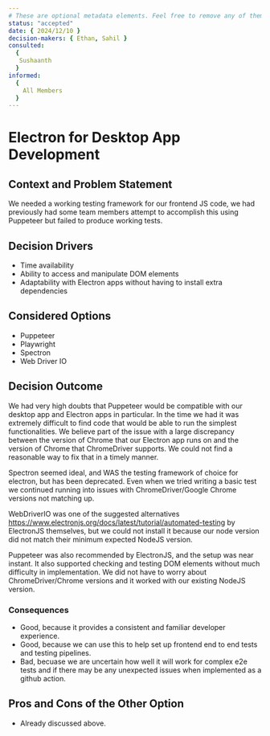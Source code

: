 ```yaml
---
# These are optional metadata elements. Feel free to remove any of them.
status: "accepted"
date: { 2024/12/10 }
decision-makers: { Ethan, Sahil }
consulted:
  {
   Sushaanth
  }
informed:
  {
    All Members
  }
---
```


# Electron for Desktop App Development

## Context and Problem Statement

We needed a working testing framework for our frontend JS code, we had previously had some team members attempt to accomplish this using Puppeteer but failed to produce working tests.

## Decision Drivers

- Time availability
- Ability to access and manipulate DOM elements
- Adaptability with Electron apps without having to install extra dependencies

## Considered Options

- Puppeteer
- Playwright
- Spectron
- Web Driver IO

## Decision Outcome

We had very high doubts that Puppeteer would be compatible with our desktop app and Electron apps in particular. In the time we had it was extremely difficult to find code that would be able to run the simplest functionalities. We believe part of the issue with a large discrepancy between the version of Chrome that our Electron app runs on and the version of Chrome that ChromeDriver supports. We could not find a reasonable way to fix that in a timely manner.

Spectron seemed ideal, and WAS the testing framework of choice for electron, but has been deprecated. Even when we tried writing a basic test we continued running into issues with ChromeDriver/Google Chrome versions not matching up.

WebDriverIO was one of the suggested alternatives https://www.electronjs.org/docs/latest/tutorial/automated-testing by ElectronJS themselves, but we could not install it because our node version did not match their minimum expected NodeJS version.

Puppeteer was also recommended by ElectronJS, and the setup was near instant. It also supported checking and testing DOM elements without much difficulty in implementation. We did not have to worry about ChromeDriver/Chrome versions and it worked with our existing NodeJS version.

### Consequences

- Good, because it provides a consistent and familiar developer experience.
- Good, because we can use this to help set up frontend end to end tests and testing pipelines.
- Bad, becuase we are uncertain how well it will work for complex e2e tests and if there may be any unexpected issues when implemented as a github action.

## Pros and Cons of the Other Option

- Already discussed above.
